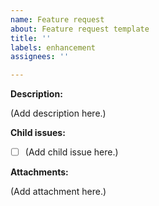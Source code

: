 ```yaml
---
name: Feature request
about: Feature request template
title: ''
labels: enhancement
assignees: ''

---
```


**Description:**
<!--
A clear and concise description of what the problem is and/or what needs to be done.
-->
 (Add description here.)

**Child issues:**
<!--
If applicable, divide this task in smaller issues that are independent of each other.
-->
- [ ] (Add child issue here.)

**Attachments:**
<!--
Add any other context or screenshots about the feature request here.
-->
 (Add attachment here.)
